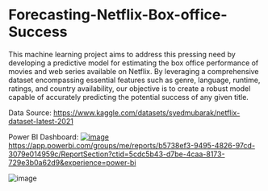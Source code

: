 # Forecasting-Netflix-Box-office-Success

This machine learning project aims to address this pressing need by developing a predictive model for estimating the box office performance of movies and web series available on Netflix. By leveraging a comprehensive dataset encompassing essential features such as genre, language, runtime, ratings, and country availability, our objective is to create a robust model capable of accurately predicting the potential success of any given title.

Data Source: https://www.kaggle.com/datasets/syedmubarak/netflix-dataset-latest-2021

Power BI Dashboard: [![image](https://github.com/vaishsr005/Forecasting-Netflix-Box-office-Success/assets/157328840/4cb2ed55-31a8-49ba-bf9f-16414b714d07)](https://app.powerbi.com/groups/me/reports/b5738ef3-9495-4826-97cd-3079e014959c/ReportSection?ctid=5cdc5b43-d7be-4caa-8173-729e3b0a62d9&experience=power-bi)https://app.powerbi.com/groups/me/reports/b5738ef3-9495-4826-97cd-3079e014959c/ReportSection?ctid=5cdc5b43-d7be-4caa-8173-729e3b0a62d9&experience=power-bi


![image](https://github.com/vaishsr005/Forecasting-Netflix-Box-office-Success/assets/157328840/d5b57208-d22d-40f8-a268-3a0b009e9936)
